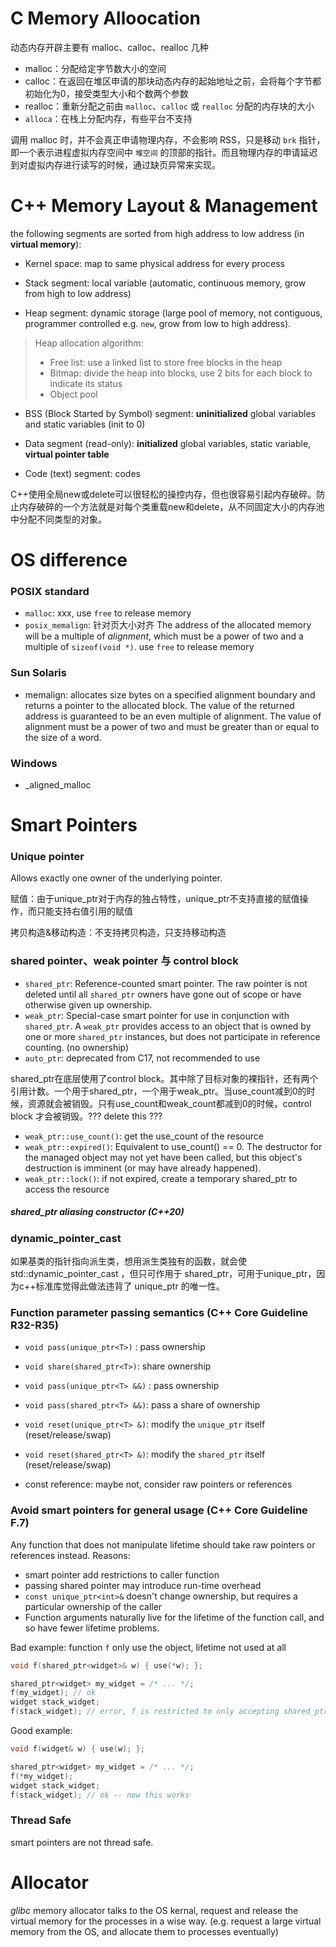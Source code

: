# C Memory Alloocation

动态内存开辟主要有 malloc、calloc、realloc 几种

- malloc：分配给定字节数大小的空间
- calloc：在返回在堆区申请的那块动态内存的起始地址之前，会将每个字节都初始化为0，接受类型大小和个数两个参数
- realloc：重新分配之前由 `malloc`、`calloc` 或 `realloc` 分配的内存块的大小
- `alloca`：在栈上分配内存，有些平台不支持

调用 malloc 时，并不会真正申请物理内存，不会影响 RSS，只是移动 `brk` 指针，即一个表示进程虚拟内存空间中 `堆空间` 的顶部的指针。而且物理内存的申请延迟到对虚拟内存进行读写的时候，通过缺页异常来实现。

# C++ Memory Layout & Management

the following segments are sorted from high address to low address (in **virtual memory**):

- Kernel space: map to same physical address for every process

- Stack segment: local variable (automatic, continuous memory, grow from high to low address)

- Heap segment: dynamic storage (large pool of memory, not contiguous, programmer controlled e.g. `new`, grow from low to high address).

 > Heap allocation algorithm:
 >
 > - Free list: use a linked list to store free blocks in the heap
 > - Bitmap: divide the heap into blocks, use 2 bits for each block to indicate its status
 > - Object pool

- BSS (Block Started by Symbol) segment: **uninitialized** global variables and static variables (init to 0)

- Data segment (read-only): **initialized** global variables, static variable, **virtual pointer table**

- Code (text) segment: codes



C++使用全局new或delete可以很轻松的操控内存，但也很容易引起内存破碎。防止内存破碎的一个方法就是对每个类重载new和delete，从不同固定大小的内存池中分配不同类型的对象。



# OS difference

### POSIX standard

- `malloc`: xxx, use `free` to release memory
- `posix_memalign`: 针对页大小对齐 The address of the allocated memory will be a multiple of *alignment*, which must be a power of two and a multiple of `sizeof(void *)`. use `free` to release memory

### Sun Solaris

- memalign: allocates size bytes on a specified alignment boundary and returns a pointer to the allocated block. The value of the returned address is guaranteed to be an even multiple of alignment. The value of alignment must be a power of two and must be greater than or equal to the size of a word.

### Windows

- _aligned_malloc





# Smart Pointers

### Unique pointer

Allows exactly one owner of the underlying pointer.

赋值：由于unique_ptr对于内存的独占特性，unique_ptr不支持直接的赋值操作，而只能支持右值引用的赋值

拷贝构造&移动构造：不支持拷贝构造，只支持移动构造

### shared pointer、weak pointer 与 control block

- `shared_ptr`: Reference-counted smart pointer. The raw pointer is not deleted until all `shared_ptr` owners have gone out of scope or have otherwise given up ownership.
- `weak_ptr`: Special-case smart pointer for use in conjunction with `shared_ptr`. A `weak_ptr` provides access to an object that is owned by one or more `shared_ptr` instances, but does not participate in reference counting. (no ownership)
- `auto_ptr`: deprecated from C17, not recommended to use

shared_ptr在底层使用了control block。其中除了目标对象的裸指针，还有两个引用计数。一个用于shared_ptr，一个用于weak_ptr。当use_count减到0的时候，资源就会被销毁。只有use_count和weak_count都减到0的时候，control block 才会被销毁。??? delete this ???

 - `weak_ptr::use_count()`: get the use_count of the resource
 - `weak_ptr::expired()`: Equivalent to use_count() == 0. The destructor for the managed object may not yet have been called, but this object's destruction is imminent (or may have already happened).
 - `weak_ptr::lock()`: if not expired, create a temporary shared_ptr to access the resource

##### shared_ptr aliasing constructor (C++20)



### dynamic_pointer_cast

如果基类的指针指向派生类，想用派生类独有的函数，就会使 std::dynamic_pointer_cast ，但只可作用于 shared_ptr，可用于unique_ptr，因为c++标准库觉得此做法违背了 unique_ptr 的唯一性。



### Function parameter passing semantics (C++ Core Guideline R32-R35)

- `void pass(unique_ptr<T>)` : pass ownership

- `void share(shared_ptr<T>)`: share ownership

- `void pass(unique_ptr<T> &&)` : pass ownership

- `void pass(shared_ptr<T> &&)`: pass a share of ownership

- `void reset(unique_ptr<T> &)`: modify the `unique_ptr`   itself (reset/release/swap)

- `void reset(shared_ptr<T> &)`: modify the `shared_ptr`   itself (reset/release/swap)

- const reference: maybe not, consider raw pointers or references

  

### Avoid smart pointers for general usage (C++ Core Guideline F.7)

Any function that does not manipulate lifetime should take raw pointers or references instead. Reasons:

- smart pointer add restrictions to caller function
- passing shared pointer may introduce run-time overhead
- `const unique_ptr<int>&` doesn't change ownership, but requires a particular ownership of the caller
- Function arguments naturally live for the lifetime of the function call, and so have fewer lifetime problems.

Bad example: function `f` only use the object, lifetime not used at all

```c++
void f(shared_ptr<widget>& w) { use(*w); };

shared_ptr<widget> my_widget = /* ... */;
f(my_widget); // ok
widget stack_widget;
f(stack_widget); // error, f is restricted to only accepting shared_ptr<widget>
```

Good example:

```c++
void f(widget& w) { use(w); };

shared_ptr<widget> my_widget = /* ... */;
f(*my_widget);
widget stack_widget;
f(stack_widget); // ok -- now this works
```

### Thread Safe

smart pointers are not thread safe.



# Allocator

*glibc* memory allocator talks to the OS kernal, request and release the virtual memory for the processes in a wise way. (e.g. request a large virtual memory from the OS, and allocate them to processes eventually)